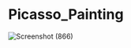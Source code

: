 # Picasso_Painting

![Screenshot (866)](https://user-images.githubusercontent.com/110404553/212353044-93c7e281-bbba-4ed8-b4c0-d799f78adcf6.png)

